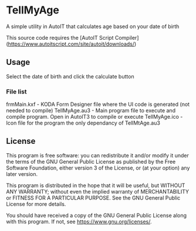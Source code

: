 # TellMyAge
A simple utility in AutoIT that calculates age based on your date of birth


This source code requires the [AutoIT Script Compiler] (https://www.autoitscript.com/site/autoit/downloads/)

## Usage

Select the date of birth and click the calculate button

### File list

frmMain.kxf - KODA Form Designer file where the UI code is generated (not needed to compile)
TellMyAge.au3 - Main program file to execute and compile program. Open in AutoIT3 to compile or execute
TellMyAge.ico - Icon file for the program the only dependancy of TellMtAge.au3

## License

This program is free software: you can redistribute it and/or modify
it under the terms of the GNU General Public License as published by
the Free Software Foundation, either version 3 of the License, or
(at your option) any later version.

This program is distributed in the hope that it will be useful,
but WITHOUT ANY WARRANTY; without even the implied warranty of
MERCHANTABILITY or FITNESS FOR A PARTICULAR PURPOSE.  See the
GNU General Public License for more details.

You should have received a copy of the GNU General Public License
along with this program.  If not, see <https://www.gnu.org/licenses/>.
